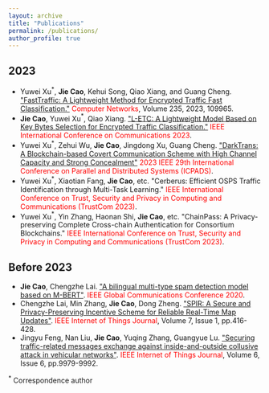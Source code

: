 ```yaml
---
layout: archive
title: "Publications"
permalink: /publications/
author_profile: true
---
```


## 2023
* Yuwei Xu$^*$, **Jie Cao**, Kehui Song, Qiao Xiang, and Guang Cheng. ["FastTraffic: A Lightweight Method for Encrypted Traffic Fast Classification."](https://www.sciencedirect.com/science/article/pii/S1389128623004103) <span style="color:red;">Computer Networks</span>, Volume 235, 2023, 109965.
* **Jie Cao**, Yuwei Xu$^*$, Qiao Xiang. ["L-ETC: A Lightweight Model Based on Key Bytes Selection for Encrypted Traffic Classification."](https://ieeexplore.ieee.org/abstract/document/10279015) <span style="color:red;">IEEE International Conference on Communications 2023</span>.
* Yuwei Xu$^*$, Zehui Wu, **Jie Cao**, Jingdong Xu, Guang Cheng. ["DarkTrans: A Blockchain-based Covert Communication Scheme with High Channel Capacity and Strong Concealment"](https://ieeexplore.ieee.org/document/10476008/) <span style="color:red;">2023 IEEE 29th International Conference on Parallel and Distributed Systems (ICPADS)</span>.
* Yuwei Xu$^*$, Xiaotian Fang, **Jie Cao**, etc. "Cerberus: Efficient OSPS Traffic Identification through Multi-Task Learning." <span style="color:red;">IEEE International Conference on Trust, Security and Privacy in Computing and Communications (TrustCom 2023)</span>.
* Yuwei Xu$^*$, Yin Zhang, Haonan Shi, **Jie Cao**, etc. "ChainPass: A Privacy-preserving Complete Cross-chain Authentication for Consortium Blockchains." <span style="color:red;">IEEE International Conference on Trust, Security and Privacy in Computing and Communications (TrustCom 2023)</span>.


## Before 2023
* **Jie Cao**, Chengzhe Lai. ["A bilingual multi-type spam detection model based on M-BERT"](https://ieeexplore.ieee.org/document/9347970). <span style="color:red;">IEEE Global Communications Conference 2020</span>.
* Chengzhe Lai, Min Zhang, **Jie Cao**, Dong Zheng. ["SPIR: A Secure and Privacy-Preserving Incentive Scheme for Reliable Real-Time Map Updates"](https://ieeexplore.ieee.org/abstract/document/8896960). <span style="color:red;">IEEE Internet of Things Journal</span>, Volume 7, Issue 1, pp.416-428.
* Jingyu Feng, Nan Liu, **Jie Cao**, Yuqing Zhang, Guangyue Lu. ["Securing traffic-related messages exchange against inside-and-outside collusive attack in vehicular networks"](https://ieeexplore.ieee.org/abstract/document/8790743/). <span style="color:red;">IEEE Internet of Things Journal</span>, Volume 6, Issue 6, pp.9979-9992.

<sup>*</sup> Correspondence author 
